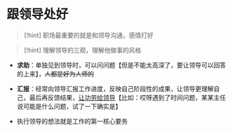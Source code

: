 # 跟领导处好
>[!hint] 职场最重要的就是和领导沟通，感情打好

>[!hint] 理解领导的三观，理解他做事的风格

- **求助**：单独见到领导时，可以问问题【但是不能太高深了，要让领导可以回答的上来】，~~人都是好为人师的~~
- **汇报**：经常向领导汇报工作进度，反映自己阶段性的成果，让领导更理解自己，最后再反馈结果，<u>让功劳给领导</u>【比如：哎呀遇到了时间问题，某某主任说可能是什么问题，试了一下确实是】


- 执行领导的想法就是工作的第一核心要务















